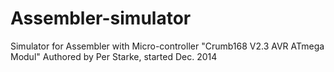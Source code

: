 Assembler-simulator
===================

Simulator for Assembler with Micro-controller "Crumb168 V2.3 AVR ATmega Modul"
Authored by Per Starke, started Dec. 2014
